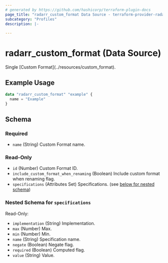 ```yaml
---
# generated by https://github.com/hashicorp/terraform-plugin-docs
page_title: "radarr_custom_format Data Source - terraform-provider-radarr"
subcategory: "Profiles"
description: |-
  
---
```


# radarr_custom_format (Data Source)

<!-- subcategory:Profiles -->Single [Custom Format](../resources/custom_format).

## Example Usage

```terraform
data "radarr_custom_format" "example" {
  name = "Example"
}
```

<!-- schema generated by tfplugindocs -->
## Schema

### Required

- `name` (String) Custom Format name.

### Read-Only

- `id` (Number) Custom Format ID.
- `include_custom_format_when_renaming` (Boolean) Include custom format when renaming flag.
- `specifications` (Attributes Set) Specifications. (see [below for nested schema](#nestedatt--specifications))

<a id="nestedatt--specifications"></a>
### Nested Schema for `specifications`

Read-Only:

- `implementation` (String) Implementation.
- `max` (Number) Max.
- `min` (Number) Min.
- `name` (String) Specification name.
- `negate` (Boolean) Negate flag.
- `required` (Boolean) Computed flag.
- `value` (String) Value.
